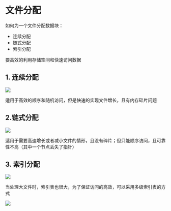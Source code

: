# 文件分配

如何为一个文件分配数据块：

- 连续分配
- 链式分配
- 索引分配

要高效的利用存储空间和快速访问数据

## 1. 连续分配

![](https://gitee.com/existorlive/exist-or-live-pic/raw/master/%E6%88%AA%E5%B1%8F2020-10-27%20%E4%B8%8B%E5%8D%8810.27.07.png)

适用于高效的顺序和随机访问，但是快速的实现文件增长，且有内存碎片问题


## 2.链式分配

![](https://gitee.com/existorlive/exist-or-live-pic/raw/master/%E6%88%AA%E5%B1%8F2020-10-27%20%E4%B8%8B%E5%8D%8810.32.56.png)

适用于需要高速增长或者减小文件的情形，且没有碎片；但只能顺序访问，且可靠性不高（其中一个节点丢失了指针）

## 3. 索引分配

![](https://gitee.com/existorlive/exist-or-live-pic/raw/master/%E6%88%AA%E5%B1%8F2020-10-27%20%E4%B8%8B%E5%8D%8810.35.56.png)

当处理大文件时，索引表也很大，为了保证访问的高效，可以采用多级索引表的方式

![](https://gitee.com/existorlive/exist-or-live-pic/raw/master/%E6%88%AA%E5%B1%8F2020-10-27%20%E4%B8%8B%E5%8D%8811.01.44.png)

